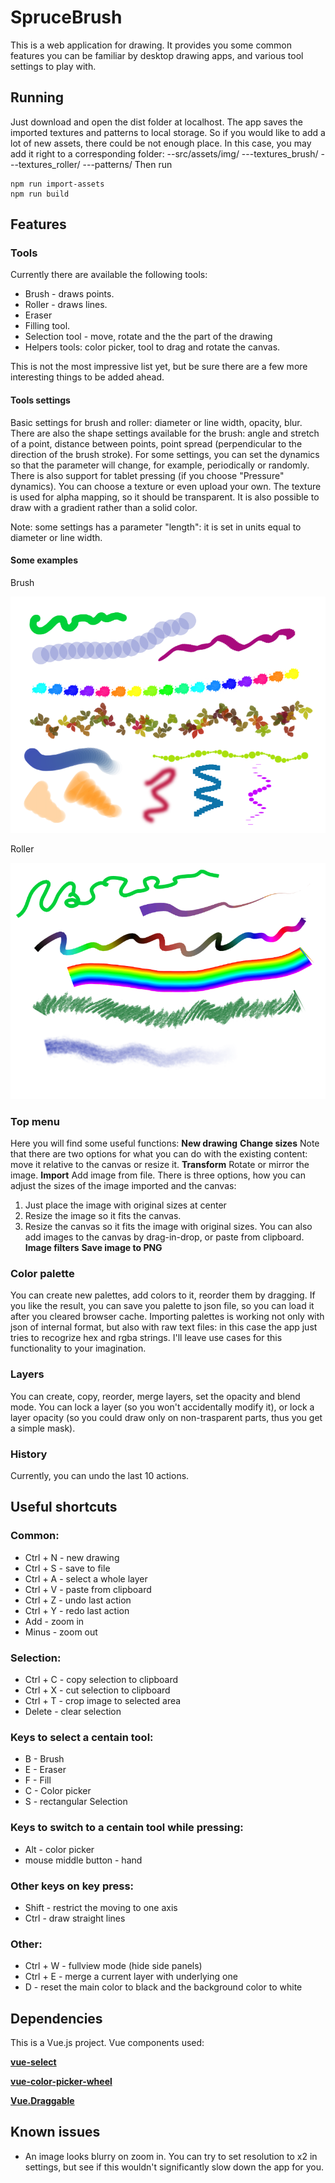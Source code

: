 # SpruceBrush

This is a web application for drawing. It provides you some common features you 
can be familiar by desktop drawing apps, and various tool settings to play with.

## Running

Just download and open the dist folder at localhost.
The app saves the imported textures and patterns to local storage. So if you
would like to add a lot of new assets, there could be not enough place. In this
case, you may add it right to a corresponding folder: 
--src/assets/img/
---textures_brush/
---textures_roller/
---patterns/
Then run 
```
npm run import-assets
npm run build
```

## Features

### Tools
Currently there are available the following tools:
- Brush - draws points. 
- Roller - draws lines.
- Eraser
- Filling tool.
- Selection tool - move, rotate and the the part of the drawing
- Helpers tools: color picker, tool to drag and rotate the canvas.

This is not the most impressive list yet, but be sure there are a few more 
interesting things to be added ahead.

#### Tools settings
Basic settings for brush and roller: diameter or line width, opacity, blur. 
There are also the shape settings available for the brush: angle and stretch of 
a point, distance between points, point spread (perpendicular to the direction 
of the brush stroke).
For some settings, you can set the dynamics so that the parameter will change, 
for example, periodically or randomly. There is also support for tablet pressing
(if you choose "Pressure" dynamics).
You can choose a texture or even upload your own. The texture is used for alpha 
mapping, so it should be transparent.
It is also possible to draw with a gradient rather than a solid color.

Note: some settings has a parameter "length": it is set in units equal to diameter or
line width.

#### Some examples

Brush

![Brush strokes with various settings](./examples/brush_strokes_examples.png)

Roller

![Roller lines with various settings](./examples/roller_lines_examples.png)

### Top menu

Here you will find some useful functions:
**New drawing** 
**Change sizes**
Note that there are two options for what you can do with the existing content: 
move it relative to the canvas or resize it.
**Transform**
Rotate or mirror the image.
**Import**
Add image from file. There is three options, how you can adjust the sizes of 
the image imported and the canvas: 
1. Just place the image with original sizes at center
2. Resize the image so it fits the canvas.
3. Resize the canvas so it fits the image with original sizes.
You can also add images to the canvas by drag-in-drop, or paste from clipboard.
**Image filters**
**Save image to PNG**

### Color palette
You can create new palettes, add colors to it, reorder them by dragging. 
If you like the result, you can save you palette to json file, so you can load it 
after you cleared browser cache. Importing palettes is working not only with 
json of internal format, but also with raw text files: in this case the app
just tries to recogrize hex and rgba strings. I'll leave use cases for this 
functionality to your imagination.

### Layers
You can create, copy, reorder, merge layers, set the opacity and blend mode.
You can lock a layer (so you won't accidentally modify it), or lock a layer 
opacity (so you could draw only on non-trasparent parts, thus you get a simple mask).

### History
Currently, you can undo the last 10 actions.

## Useful shortcuts

### Common:
- Ctrl + N - new drawing
- Ctrl + S - save to file
- Ctrl + A - select a whole layer
- Ctrl + V - paste from clipboard
- Ctrl + Z - undo last action
- Ctrl + Y - redo last action
- Add - zoom in
- Minus - zoom out

### Selection:
- Ctrl + C - copy selection to clipboard
- Ctrl + X - cut selection to clipboard
- Ctrl + T - crop image to selected area
- Delete - clear selection

### Keys to select a centain tool:
-  B - Brush
-  E - Eraser
-  F - Fill
-  C - Color picker
-  S - rectangular Selection

### Keys to switch to a centain tool while pressing:
- Alt - color picker
- mouse middle button - hand

### Other keys on key press:
- Shift - restrict the moving to one axis
- Ctrl  - draw straight lines

### Other:
- Ctrl + W - fullview mode (hide side panels)
- Ctrl + E - merge a current layer with underlying one
- D - reset the main color to black and the background color to white


## Dependencies

This is a Vue.js project.
Vue components used:

**[vue-select](https://github.com/sagalbot/vue-select)**

**[vue-color-picker-wheel](https://github.com/stijlbreuk/vue-color-picker-wheel)**

**[Vue.Draggable](https://github.com/SortableJS/Vue.Draggable)**


## Known issues

 - An image looks blurry on zoom in. You can try to set resolution to x2 in settings, 
 but see if this wouldn't significantly slow down the app for you.

 